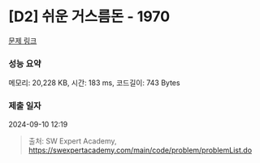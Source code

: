 # [D2] 쉬운 거스름돈 - 1970 

[문제 링크](https://swexpertacademy.com/main/code/problem/problemDetail.do?contestProbId=AV5PsIl6AXIDFAUq) 

### 성능 요약

메모리: 20,228 KB, 시간: 183 ms, 코드길이: 743 Bytes

### 제출 일자

2024-09-10 12:19



> 출처: SW Expert Academy, https://swexpertacademy.com/main/code/problem/problemList.do